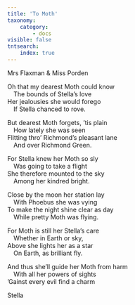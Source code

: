 ```yaml
---
title: 'To Moth'
taxonomy:
    category:
        - docs
visible: false
tntsearch:
    index: true
---
```


<div class="author">Mrs Flaxman &amp; Miss Porden</div>

Oh that my dearest Moth could know  
&emsp;The bounds of Stella’s love  
Her jealousies she would forego  
&emsp;If Stella chanced to rove.  

But dearest Moth forgets, ’tis plain  
&emsp;How lately she was seen  
Flitting thro’ Richmond’s pleasant lane  
&emsp;And over Richmond Green.  

For Stella knew her Moth so sly  
&emsp;Was going to take a flight  
She therefore mounted to the sky  
&emsp;Among her kindred bright.  

Close by the moon her station lay  
&emsp;With Phoebus she was vying  
To make the night shine clear as day  
&emsp;While pretty Moth was flying.  
 
For Moth is still her Stella’s care  
&emsp;Whether in Earth or sky,  
Above she lights her as a star  
&emsp;On Earth, as brilliant fly.  

And thus she’ll guide her Moth from harm  
&emsp;With all her powers of sights  
’Gainst every evil find a charm  

Stella